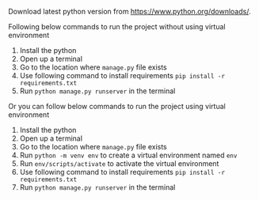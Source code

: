 Download latest python version from https://www.python.org/downloads/.

Following below commands to run the project without using virtual environment

1. Install the python
2. Open up a terminal
3. Go to the location where `manage.py` file exists
4. Use following command to install requirements `pip install -r requirements.txt`
5. Run `python manage.py runserver` in the terminal


Or you can follow below commands to run the project using virtual environment

1. Install the python
2. Open up a terminal
3. Go to the location where `manage.py` file exists
4. Run `python -m venv env` to create a virtual environment named `env`
5. Run `env/scripts/activate` to activate the virtual environment
6. Use following command to install requirements `pip install -r requirements.txt`
7. Run `python manage.py runserver` in the terminal

